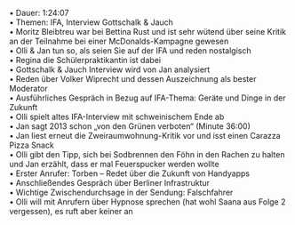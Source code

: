 • Dauer: 1:24:07  
• Themen: IFA, Interview Gottschalk & Jauch  
• Moritz Bleibtreu war bei Bettina Rust und ist sehr wütend über seine Kritik an der Teilnahme bei einer McDonalds-Kampagne gewesen  
• Olli & Jan tun so, als seien Sie auf der IFA und reden nostalgisch  
• Regina die Schülerpraktikantin ist dabei  
• Gottschalk & Jauch Interview wird von Jan analysiert  
• Reden über Volker Wiprecht und dessen Auszeichnung als bester Moderator  
• Ausführliches Gespräch in Bezug auf IFA-Thema: Geräte und Dinge in der Zukunft  
• Olli spielt altes IFA-Interview mit schweinischem Ende ab  
• Jan sagt 2013 schon „von den Grünen verboten“ (Minute 36:00)  
• Jan liest erneut die Zweiraumwohnung-Kritik vor und isst einen Carazza Pizza Snack  
• Olli gibt den Tipp, sich bei Sodbrennen den Föhn in den Rachen zu halten und Jan erzählt, dass er mal Feuerspucker werden wollte  
• Erster Anrufer: Torben – Redet über die Zukunft von Handyapps  
• Anschließendes Gespräch über Berliner Infrastruktur  
• Wichtige Zwischendurchsage in der Sendung: Falschfahrer  
• Olli will mit Anrufern über Hypnose sprechen (hat wohl Saana aus Folge 2 vergessen), es ruft aber keiner an  
